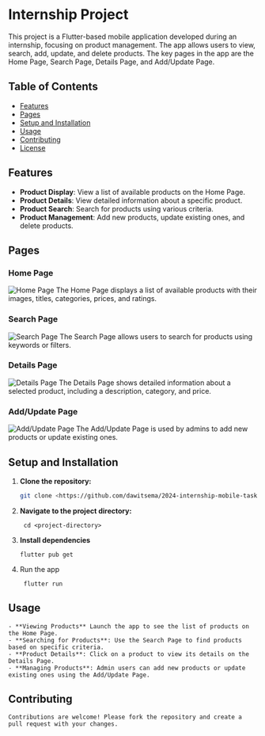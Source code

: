 # Internship Project

This project is a Flutter-based mobile application developed during an internship, focusing on product management. The app allows users to view, search, add, update, and delete products. The key pages in the app are the Home Page, Search Page, Details Page, and Add/Update Page.

## Table of Contents

- [Features](#features)
- [Pages](#pages)
- [Setup and Installation](#setup-and-installation)
- [Usage](#usage)
- [Contributing](#contributing)
- [License](#license)

## Features

- **Product Display**: View a list of available products on the Home Page.
- **Product Details**: View detailed information about a specific product.
- **Product Search**: Search for products using various criteria.
- **Product Management**: Add new products, update existing ones, and delete products.

## Pages

### Home Page

![Home Page](images/Home%20Page.png)
The Home Page displays a list of available products with their images, titles, categories, prices, and ratings.

### Search Page

![Search Page](images/Search%20Page.png)
The Search Page allows users to search for products using keywords or filters.

### Details Page

![Details Page](images/Details%20Page.png)
The Details Page shows detailed information about a selected product, including a description, category, and price.

### Add/Update Page

![Add/Update Page](images/Update%20Page.png)
The Add/Update Page is used by admins to add new products or update existing ones.

## Setup and Installation

1. **Clone the repository:**
   ```bash
   git clone <https://github.com/dawitsema/2024-internship-mobile-tasks/tree/main/on-boarding>
   ```
2. **Navigate to the project directory:**
   ```
    cd <project-directory>
   ```
3. **Install dependencies**
   ```
   flutter pub get
   ```
4. Run the app
   ```
    flutter run
   ```

## Usage

    - **Viewing Products** Launch the app to see the list of products on the Home Page.
    - **Searching for Products**: Use the Search Page to find products based on specific criteria.
    - **Product Details**: Click on a product to view its details on the Details Page.
    - **Managing Products**: Admin users can add new products or update existing ones using the Add/Update Page.

## Contributing

    Contributions are welcome! Please fork the repository and create a pull request with your changes.
